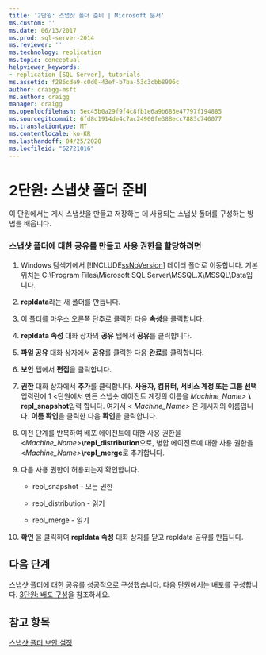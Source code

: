 ```yaml
---
title: '2단원: 스냅샷 폴더 준비 | Microsoft 문서'
ms.custom: ''
ms.date: 06/13/2017
ms.prod: sql-server-2014
ms.reviewer: ''
ms.technology: replication
ms.topic: conceptual
helpviewer_keywords:
- replication [SQL Server], tutorials
ms.assetid: f286cde9-c0d0-43ef-b7ba-53c3cbb8906c
author: craigg-msft
ms.author: craigg
manager: craigg
ms.openlocfilehash: 5ec45b0a29f9f4c8fb1e6a9b683e47797f194885
ms.sourcegitcommit: 6fd8c1914de4c7ac24900fe388ecc7883c740077
ms.translationtype: MT
ms.contentlocale: ko-KR
ms.lasthandoff: 04/25/2020
ms.locfileid: "62721016"
---
```

# <a name="lesson-2-preparing-the-snapshot-folder"></a>2단원: 스냅샷 폴더 준비
  이 단원에서는 게시 스냅샷을 만들고 저장하는 데 사용되는 스냅샷 폴더를 구성하는 방법을 배웁니다.  
  
### <a name="to-create-a-share-for-the-snapshot-folder-and-assign-permissions"></a>스냅샷 폴더에 대한 공유를 만들고 사용 권한을 할당하려면  
  
1.  Windows 탐색기에서 [!INCLUDE[ssNoVersion](../../includes/ssnoversion-md.md)] 데이터 폴더로 이동합니다. 기본 위치는 C:\Program Files\Microsoft SQL Server\MSSQL.X\MSSQL\Data입니다.  
  
2.  **repldata**라는 새 폴더를 만듭니다.  
  
3.  이 폴더를 마우스 오른쪽 단추로 클릭한 다음 **속성**을 클릭합니다.  
  
4.  **repldata 속성** 대화 상자의 **공유** 탭에서 **공유**를 클릭합니다.  
  
5.  **파일 공유** 대화 상자에서 **공유**를 클릭한 다음 **완료**를 클릭합니다.  
  
6.  **보안** 탭에서 **편집**을 클릭합니다.  
  
7.  **권한** 대화 상자에서 **추가**를 클릭합니다. **사용자, 컴퓨터, 서비스 계정 또는 그룹 선택** 입력란에 1 \<단원에서 만든 스냅숏 에이전트 계정의 이름을 _Machine_Name>_ **\ repl_snapshot**입력 합니다. 여기서 \< *Machine_Name>* 은 게시자의 이름입니다. **이름 확인**을 클릭한 다음 **확인**을 클릭합니다.  
  
8.  이전 단계를 반복하여 배포 에이전트에 대한 사용 권한을 \<_Machine_Name>_**\repl_distribution**으로, 병합 에이전트에 대한 사용 권한을 \<_Machine_Name>_**\repl_merge**로 추가합니다.  
  
9. 다음 사용 권한이 허용되는지 확인합니다.  
  
    -   repl_snapshot - 모든 권한  
  
    -   repl_distribution - 읽기  
  
    -   repl_merge - 읽기  
  
10. **확인** 을 클릭하여 **repldata 속성** 대화 상자를 닫고 repldata 공유를 만듭니다.  
  
## <a name="next-steps"></a>다음 단계  
 스냅샷 폴더에 대한 공유를 성공적으로 구성했습니다. 다음 단원에서는 배포를 구성합니다. [3단원: 배포 구성](lesson-3-configuring-distribution.md)을 참조하세요.  
  
## <a name="see-also"></a>참고 항목  
 [스냅샷 폴더 보안 설정](security/secure-the-snapshot-folder.md)  
  
  
